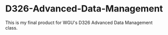 # D326-Advanced-Data-Management
This is my final product for WGU's D326 Advanced Data Management class.

